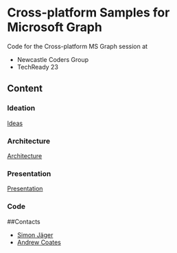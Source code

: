 # Cross-platform Samples for Microsoft Graph
Code for the Cross-platform MS Graph session at
* Newcastle Coders Group
* TechReady 23

## Content
### Ideation
[Ideas](./Ideas/README.md)
### Architecture
[Architecture](./Architecture/README.md)
### Presentation
[Presentation](./Presentation/README.md)
### Code

##Contacts
* [Simon Jäger](https://github.com/simonjaeger)
* [Andrew Coates](https://github.com/coatsy)

